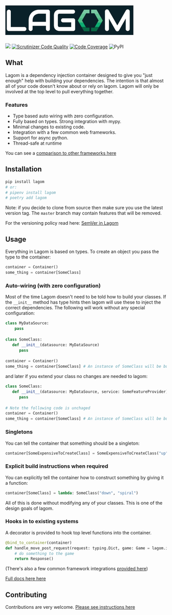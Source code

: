 # [![Lagom](./docs/images/logo_and_text.png)](https://lagom-di.readthedocs.io/en/stable/)

[![](https://img.shields.io/pypi/pyversions/lagom.svg)](https://pypi.org/pypi/lagom/)
[![Scrutinizer Code Quality](https://scrutinizer-ci.com/g/meadsteve/lagom/badges/quality-score.png?b=master)](https://scrutinizer-ci.com/g/meadsteve/lagom/?branch=master)
[![Code Coverage](https://scrutinizer-ci.com/g/meadsteve/lagom/badges/coverage.png?b=master)](https://scrutinizer-ci.com/g/meadsteve/lagom/?branch=master)
![PyPI](https://img.shields.io/pypi/v/lagom.svg?style=plastic)

## What
Lagom is a dependency injection container designed to give you "just enough"
help with building your dependencies. The intention is that almost
all of your code doesn't know about or rely on lagom. Lagom will
only be involved at the top level to pull everything together.

### Features

 * Type based auto wiring with zero configuration.
 * Fully based on types. Strong integration with mypy.
 * Minimal changes to existing code.
 * Integration with a few common web frameworks.
 * Support for async python.
 * Thread-safe at runtime
 
You can see a [comparison to other frameworks here](https://lagom-di.readthedocs.io/en/stable/comparison/)

## Installation
```bash
pip install lagom
# or: 
# pipenv install lagom
# poetry add lagom
```
Note: if you decide to clone from source then make sure you use the latest version tag. The `master` branch may contain features that will be removed.

For the versioning policy read here: [SemVer in Lagom](./docs/development_of_lagom.md#versioning---semver)

## Usage
Everything in Lagom is based on types. To create an object
you pass the type to the container:
```python
container = Container()
some_thing = container[SomeClass]
```

### Auto-wiring (with zero configuration)
Most of the time Lagom doesn't need to be told how to build your classes. If 
the `__init__` method has type hints then lagom will use these to inject
the correct dependencies. The following will work without any special configuration:

```python
class MyDataSource:
    pass
    
class SomeClass:
   def __init__(datasource: MyDataSource)
      pass

container = Container()
some_thing = container[SomeClass] # An instance of SomeClass will be built with an instance of MyDataSource provided
```

and later if you extend your class no changes are needed to lagom:

```python
class SomeClass:
   def __init__(datasource: MyDataSource, service: SomeFeatureProvider)
      pass

# Note the following code is unchaged
container = Container()
some_thing = container[SomeClass] # An instance of SomeClass will be built with an instance of MyDataSource provided
```

### Singletons
You can tell the container that something should be a singleton:
```python
container[SomeExpensiveToCreateClass] = SomeExpensiveToCreateClass("up", "left")
```

### Explicit build instructions when required
You can explicitly tell the container how to construct something by giving it a function:

```python
container[SomeClass] = lambda: SomeClass("down", "spiral")
```

All of this is done without modifying any of your classes. This is one of the design goals of
lagom. 

### Hooks in to existing systems
A decorator is provided to hook top level functions into the container.

```python
@bind_to_container(container)
def handle_move_post_request(request: typing.Dict, game: Game = lagom.injectable):
    # do something to the game
    return Response()
```

(There's also a few common framework integrations [provided here](https://lagom-di.readthedocs.io/en/stable/framework_integrations/))

[Full docs here here](https://lagom-di.readthedocs.io/en/stable/)

## Contributing

Contributions are very welcome. [Please see instructions here](https://lagom-di.readthedocs.io/en/stable/development_of_lagom/)

